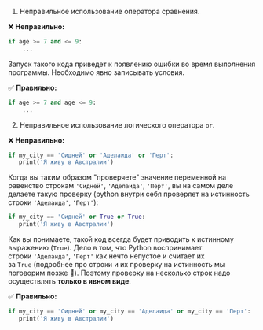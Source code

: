 1. Неправильное использование оператора сравнения.

❌ **Неправильно:**

```python
if age >= 7 and <= 9:
    ...
```

Запуск такого кода приведет к появлению ошибки во время выполнения программы. Необходимо явно записывать условия.

✅ **Правильно:**

```python
if age >= 7 and age <= 9:
    ...
```

2. Неправильное использование логического оператора `or`.

❌ **Неправильно:**

```python
if my_city == 'Сидней' or 'Аделаида' or 'Перт':
   print('Я живу в Австралии')
```

Когда вы таким образом "проверяете" значение переменной на равенство строкам `'Сидней'`, `'Аделаида'`, `'Перт'`, вы на самом деле делаете такую проверку (python внутри себя проверяет на истинность строки `'Аделаида'`, `'Перт'`):

```python
if my_city == 'Сидней' or True or True:
   print('Я живу в Австралии')
```

Как вы понимаете, такой код всегда будет приводить к истинному выражению (`True`). Дело в том, что Python воспринимает строки `'Аделаида'`, `'Перт'` как нечто непустое и считает их за `True` (подробнее про строки и их проверку на истинность мы поговорим позже 🤯). Поэтому проверку на несколько строк надо осуществлять **только в явном виде**.

✅ **Правильно:**

```python
if my_city == 'Сидней' or my_city == 'Аделаида' or my_city == 'Перт':
   print('Я живу в Австралии')
```

